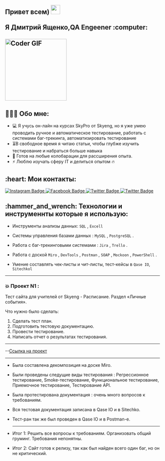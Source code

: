 <h2 align="left">
 <abc>
  <br>Привет всем) <img src="https://user-images.githubusercontent.com/42378118/110234147-e3259600-7f4e-11eb-95be-0c4047144dea.gif" width="30"><br>
  <br>Я Дмитрий Ященко,QA Engeener :computer:<br>
  <br>
    <img src="https://media.giphy.com/media/SWoSkN6DxTszqIKEqv/giphy.gif" alt="Coder GIF" width="200">
 </abc>
  <h2 align="left">👨🏻‍💻 Обо мне:</h2>

- :computer:  Я учусь он-лайн на курсах SkyPro от Skyeng, но я уже умею проводить ручное и автоматическое тестирование, работать с системами баг-трекинга, автоматизировать тестирование
- :hourglass_flowing_sand:В свободное время я читаю статьи, чтобы глубже изучить тестирование и набраться больше навыка
- :rocket: Готов на любые колобарации для рассширения опыта. 
- :zap: Люблю изучать сферу IT  и делиться опытом :fire:

<h2 align="left">:heart: Мои контакты:</h2>
<a href="https://www.instagram.com/">
    <img src="https://img.shields.io/badge/Instagram-red?logo=instagram&logoColor=white" alt="Instagram Badge"/>
  </a>
<a href="https://www.facebook.com/?/">
    <img src="https://img.shields.io/badge/Facebook-navy?logo=facebook&logoColor=white" alt="Facebook Badge"/>
  </a>
  <a href="https://vk.com/YachenkoDima/?">
    <img src="https://img.shields.io/badge/vk-blue?logo=vk&logoColor=white" alt="Twitter Badge"/>
  </a>
   <a href="https://github.com/">
    <img src="https://img.shields.io/badge/vk-blue?logo=github&logoColor=white" alt="Twitter Badge"/>
  </a>
</h2> 
<h2 align="left">:hammer_and_wrench: Технологии и инструменнты которые я использую:</h2>

- Инструменты анализы данных: ``SQL`` , ``Excell`` 

- Системы управления базами данных : ``MySQL`` , ``PostgreSQL`` .
- Работа с баг-трекинговыми системами : ``Jira`` , ``Trello`` .
- Работа с доской ``Miro`` , ``DevTools`` , ``Postman`` , ``SOAP`` , ``Mockoon`` , ``PowerShell`` . 
- Умение составлять чек-листы и чит-листы, тест-кейсы в ``Qase IO``,  ``Sitechkol``
----
### :boom: Проект N1 :
Тест сайта для учителей от Skyeng - Расписание. Раздел «Личные события».

Что нужно было сделать:

1. Сделать тест план.
2. Подготовить тестовую документацию.
3. Провести тестирование.
4. Написать отчет о результатах тестирования.

---

--[Ссылка на проект](https://furtive-venom-a7b.notion.site/1-2-49340afb84f34c3da0878c0603abf6e8?pvs=4) 


---

- Была составлена декомпозиция на доске Miro.
- Были проведены следущие виды тестирования : Регрессионное тестирование, Smoke-тестирование, Функциональное тестирование, Приемочное тестирование, Тестирование API.
- Была протестирована документация : очень много вопросов к требованиям.
- Вся тестовая документация записана в Qase IO и в Sitechko.
- Тест-ран так же был проведен в Qase IO и в Postman-e.

  ---

- Итог 1:
Решить все вопросы к требованиям. Организовать общий груминг. Требования непонятны.
- Итог 2:
Сайт готов к релизу, так как был найден всего один баг, но он не критический.





